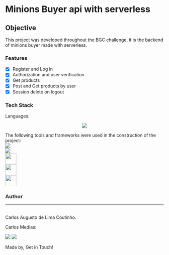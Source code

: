 # Minions Buyer api with serverless

## Objective
<p>
   This project was developed throughout the BGC challenge, it is the backend of minions buyer made with serverless.
</p>

### Features
- [x] Register and Log in<br>
- [x] Authorization and user verification<br>
- [x] Get products<br>
- [x] Post and Get products by user<br>
- [x] Session delete on logout<br>

### Tech Stack
Languages:<br>
<p align="center">
    <img src="https://img.shields.io/badge/javascript%20-%23323330.svg?&style=for-the-badge&logo=javascript&logoColor=%23F7DF1E"/>
</p>

The following tools and frameworks were used in the construction of the project:<br>
  <img src="https://img.shields.io/badge/node.js%20-%2343853D.svg?&style=for-the-badge&logo=node.js&logoColor=white"/><br>
  <img src="https://img.shields.io/badge/webpack%20-%238DD6F9.svg?&style=for-the-badge&logo=webpack&logoColor=black" /><br>
  <img width="35" src="https://miro.medium.com/max/877/1*BdKEE3815BcMklgX9jTjIw.png" /><br>
  <img width="35" src="https://miro.medium.com/max/13334/1*RJs-ufPYhfbJaugiKtoOZA.png" /><br>
  <img width="35" src="https://miro.medium.com/max/568/1*NVCQ4tTrPoAYDAkXCTFe8A.png" /><br>
  
  ### Author
---
<br>
Carlos Augusto de Lima Coutinho.
<p>Carlos Medias:</p>
<a href="https://www.linkedin.com/in/carlos-augusto-18aa88186/"><img src="https://img.shields.io/badge/linkedin-%230077B5.svg?&style=for-the-badge&logo=linkedin&logoColor=white"/></a>
<a href="https://github.com/Cahlico"><img src="https://img.shields.io/badge/github-%23100000.svg?&style=for-the-badge&logo=github&logoColor=white" /></a>
<br>

Made by, Get in Touch!<br><br>
